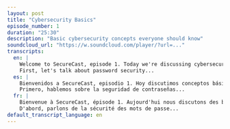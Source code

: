 ```yaml
---
layout: post
title: "Cybersecurity Basics"
episode_number: 1
duration: "25:30"
description: "Basic cybersecurity concepts everyone should know"
soundcloud_url: "https://w.soundcloud.com/player/?url=..."
transcripts:
  en: |
    Welcome to SecureCast, episode 1. Today we're discussing cybersecurity basics.
    First, let's talk about password security...
  es: |
    Bienvenidos a SecureCast, episodio 1. Hoy discutimos conceptos básicos de ciberseguridad.
    Primero, hablemos sobre la seguridad de contraseñas...
  fr: |
    Bienvenue à SecureCast, épisode 1. Aujourd'hui nous discutons des bases de la cybersécurité.
    D'abord, parlons de la sécurité des mots de passe...
default_transcript_language: en
---
```

